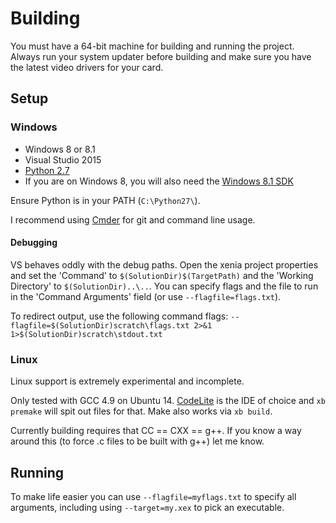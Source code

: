 # Building

You must have a 64-bit machine for building and running the project. Always
run your system updater before building and make sure you have the latest
video drivers for your card.

## Setup

### Windows

* Windows 8 or 8.1
* Visual Studio 2015
* [Python 2.7](http://www.python.org/download/releases/2.7.6/)
* If you are on Windows 8, you will also need the [Windows 8.1 SDK](http://msdn.microsoft.com/en-us/windows/desktop/bg162891)

Ensure Python is in your PATH (`C:\Python27\`).

I recommend using [Cmder](http://bliker.github.io/cmder/) for git and command
line usage.

#### Debugging

VS behaves oddly with the debug paths. Open the xenia project properties
and set the 'Command' to `$(SolutionDir)$(TargetPath)` and the
'Working Directory' to `$(SolutionDir)..\..`. You can specify flags and
the file to run in the 'Command Arguments' field (or use `--flagfile=flags.txt`).

To redirect output, use the following command flags:
`--flagfile=$(SolutionDir)scratch\flags.txt 2>&1 1>$(SolutionDir)scratch\stdout.txt`

### Linux

Linux support is extremely experimental and incomplete.

Only tested with GCC 4.9 on Ubuntu 14. [CodeLite](http://codelite.org) is the
IDE of choice and `xb premake` will spit out files for that. Make also works via
`xb build`.

Currently building requires that CC == CXX == g++. If you know a way around this
(to force .c files to be built with g++) let me know.

## Running

To make life easier you can use `--flagfile=myflags.txt` to specify all
arguments, including using `--target=my.xex` to pick an executable.
